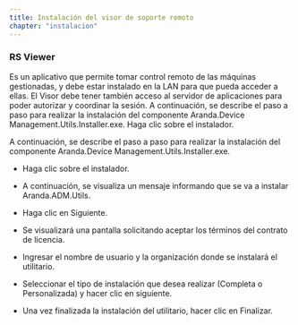 ```yaml
---
title: Instalación del visor de soporte remoto
chapter: "instalacion"
---
```


### RS Viewer

Es un aplicativo que permite tomar control remoto de las máquinas gestionadas, y debe estar instalado en la LAN para que pueda acceder a ellas. El Visor debe tener también acceso al servidor de aplicaciones para poder autorizar y coordinar la sesión. A continuación, se describe el paso a paso para realizar la instalación del componente Aranda.Device Management.Utils.Installer.exe. Haga clic sobre el instalador.

A continuación, se describe el paso a paso para realizar la instalación del componente Aranda.Device Management.Utils.Installer.exe.

- Haga clic sobre el instalador.

- A continuación, se visualiza un mensaje informando que se va a instalar Aranda.ADM.Utils.

- Haga clic en Siguiente.

- Se visualizará una pantalla solicitando aceptar los términos del contrato de licencia.

- Ingresar el nombre de usuario y la organización donde se instalará el utilitario.

- Seleccionar el tipo de instalación que desea realizar (Completa o Personalizada) y hacer clic en siguiente.

- Una vez finalizada la instalación del utilitario, hacer clic en Finalizar.
